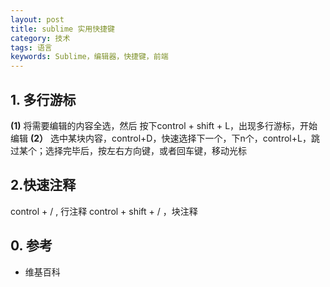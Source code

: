 ```yaml
---
layout: post
title: sublime 实用快捷键
category: 技术
tags: 语言
keywords: Sublime，编辑器，快捷键，前端
---
```




## 1. 多行游标

**(1)**
将需要编辑的内容全选，然后 按下control + shift + L，出现多行游标，开始编辑
**(2）**
选中某块内容，control+D，快速选择下一个，下n个，control+L，跳过某个；选择完毕后，按左右方向键，或者回车键，移动光标

## 2.快速注释
control + / , 行注释
control + shift + / ，块注释



## 0. 参考

- 维基百科
